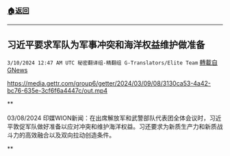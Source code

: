 ###  [:house:返回](README.md)
---


## 习近平要求军队为军事冲突和海洋权益维护做准备
`3/10/2024 12:47 AM UTC 秘密翻译组-精翻组 G-Translators/Elite Team` [轉載自GNews](https://gnews.org/articles/2380661)


https://media.gettr.com/group6/getter/2024/03/09/08/3130ca53-4a42-bc76-635e-3cf6f6a4447c/out.mp4


**

03/08/2024 印媒WION新闻：在出席解放军和武警部队代表团全体会议时，习近平敦促军队做好准备以应对冲突和维护海洋权益。习还要求为新质生产力和新质战斗力的高效融合以及双向拉动创造条件。

**
